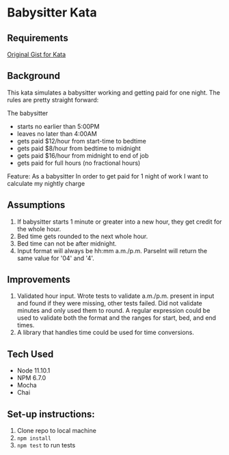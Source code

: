 # Babysitter Kata

## Requirements
[Original Gist for Kata](https://gist.github.com/jameskbride/5482722)

Background
----------
This kata simulates a babysitter working and getting paid for one night.  The rules are pretty straight forward:

The babysitter 
- starts no earlier than 5:00PM
- leaves no later than 4:00AM
- gets paid $12/hour from start-time to bedtime
- gets paid $8/hour from bedtime to midnight
- gets paid $16/hour from midnight to end of job
- gets paid for full hours (no fractional hours)


Feature:
As a babysitter
In order to get paid for 1 night of work
I want to calculate my nightly charge


## Assumptions
1.  If babysitter starts 1 minute or greater into a new hour, they get credit for the whole hour. 
2.  Bed time gets rounded to the next whole hour.
3.  Bed time can not be after midnight.
4.  Input format will always be hh:mm a.m./p.m. ParseInt will return the same value for '04' and '4'. 

## Improvements
1.  Validated hour input.  Wrote tests to validate a.m./p.m. present in input and found if they were missing,
    other tests failed. Did not validate minutes and only used them to round. A regular expression could be used
    to validate both the format and the ranges for start, bed, and end times.
2.  A library that handles time could be used for time conversions.

## Tech Used
- Node 11.10.1
- NPM 6.7.0
- Mocha
- Chai

## Set-up instructions:
1. Clone repo to local machine
2. `npm install`
3. `npm test` to run tests